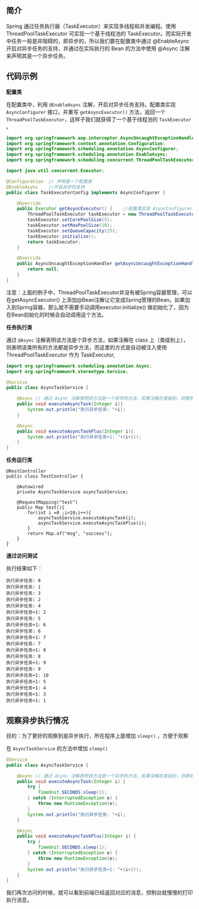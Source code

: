 
## 简介
Spring 通过任务执行器（TaskExecutor）来实现多线程和并发编程。使用 ThreadPoolTaskExecutor 可实现一个基于线程池的 TaskExecutor。而实际开发中任务一般是非阻碍的，即异步的，所以我们要在配置类中通过 @EnableAsync 开启对异步任务的支持，并通过在实际执行的 Bean 的方法中使用 @Async 注解来声明其是一个异步任务。

## 代码示例

**配置类**

在配置类中，利用 `@EnableAsync` 注解，开启对异步任务支持。配置类实现 `AsyncConfigurer` 接口，并重写 `getAsyncExecutor()` 方法，返回一个 `ThreadPoolTaskExecutor`，这样子我们就获得了一个基于线程池的 `TaskExecutor` 。

```java
import org.springframework.aop.interceptor.AsyncUncaughtExceptionHandler;
import org.springframework.context.annotation.Configuration;
import org.springframework.scheduling.annotation.AsyncConfigurer;
import org.springframework.scheduling.annotation.EnableAsync;
import org.springframework.scheduling.concurrent.ThreadPoolTaskExecutor;

import java.util.concurrent.Executor;

@Configuration  // 声明是一个配置类
@EnableAsync    //开启异步的支持
public class TaskExecutorConfig implements AsyncConfigurer {

    @Override
    public Executor getAsyncExecutor() {    //配置类实现 AsyncConfigurer 接口，重写 getAsyncExecutor， 通过配置返回一个 taskExecutor 线程池
        ThreadPoolTaskExecutor taskExecutor = new ThreadPoolTaskExecutor();
        taskExecutor.setCorePoolSize(5);
        taskExecutor.setMaxPoolSize(10);
        taskExecutor.setQueueCapacity(25);
        taskExecutor.initialize();
        return taskExecutor;
    }

    @Override
    public AsyncUncaughtExceptionHandler getAsyncUncaughtExceptionHandler() {
        return null;
    }
}
```

注意：上面的例子中，ThreadPoolTaskExecutor并没有被Spring容器管理，可以在getAsyncExecutor() 上添加@Bean注解让它变成Spring管理的Bean。如果加入到Spring容器，那么就不需要手动调用executor.initialize() 做初始化了，因为在Bean初始化的时候会自动调用这个方法。


**任务执行类**

通过 `@Async` 注解表明该方法是个异步方法，如果注解在 class 上（类级别上），则表明该类所有的方法都是异步方法，而这里的方式是自动被注入使用 ThreadPoolTaskExecutor 作为 TaskExecutor,
```java
import org.springframework.scheduling.annotation.Async;
import org.springframework.stereotype.Service;

@Service
public class AsyncTaskService {

    @Async // 通过 Async 注解表明该方法是一个异步的方法，如果注解在类级别，则表明该类下的所有方法都是 异步
    public void executeAsyncTask(Integer i){
        System.out.println("执行异步任务: "+i);
    }

    @Async
    public void executeAsyncTaskPlus(Integer i){
        System.out.println("执行异步任务+1: "+(i+1));
    }
}
```

**任务运行类**

```
@RestController
public class TestController {

    @Autowired
    private AsyncTaskService asyncTaskService;

    @RequestMapping("test")
    public Map test(){
        for(int i =0 ;i<10;i++){
            asyncTaskService.executeAsyncTask(i);
            asyncTaskService.executeAsyncTaskPlus(i);
        }
        return Map.of("msg", "success");
    }
}
```

**通过访问测试**

执行结果如下：
```
执行异步任务: 0
执行异步任务: 1
执行异步任务: 3
执行异步任务: 2
执行异步任务: 4
执行异步任务+1: 2
执行异步任务: 5
执行异步任务+1: 6
执行异步任务: 6
执行异步任务+1: 7
执行异步任务: 7
执行异步任务+1: 8
执行异步任务: 8
执行异步任务+1: 9
执行异步任务: 9
执行异步任务+1: 10
执行异步任务+1: 5
执行异步任务+1: 4
执行异步任务+1: 3
执行异步任务+1: 1
```


## 观察异步执行情况

目的：为了更好的观察到是异步执行，所在程序上面增加 `sleep()` ，方便于观察

在 `AsyncTaskService` 的方法中增加 `sleep()`

```java
@Service
public class AsyncTaskService {

    @Async // 通过 Async 注解表明该方法是一个异步的方法，如果注解在类级别，则表明该类下的所有方法都是 异步
    public void executeAsyncTask(Integer i) {
        try {
            TimeUnit.SECONDS.sleep(1);
        } catch (InterruptedException e) {
            throw new RuntimeException(e);
        }
        System.out.println("执行异步任务: "+i);
    }

    @Async
    public void executeAsyncTaskPlus(Integer i) {
        try {
            TimeUnit.SECONDS.sleep(1);
        } catch (InterruptedException e) {
            throw new RuntimeException(e);
        }
        System.out.println("执行异步任务+1: "+(i+1));
    }
}
```

我们再次访问的时候，就可以看到前端已经返回对应的消息，控制台就慢慢的打印执行消息。